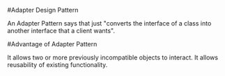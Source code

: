 #Adapter Design Pattern


An Adapter Pattern says that just "converts the interface of a class into another interface that a client wants".

#Advantage of Adapter Pattern

It allows two or more previously incompatible objects to interact.
It allows reusability of existing functionality.